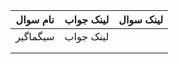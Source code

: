 | نام سوال | لینک جواب | لینک سوال |
| --- | :---: | --- |
| سیگماگیر | لینک جواب |  |
|  |  |  |
|  |  |  |
